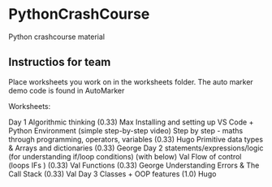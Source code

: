 # PythonCrashCourse
Python crashcourse material

## Instructios for team
Place worksheets you work on in the worksheets folder. The auto marker demo code is found in AutoMarker

Worksheets:

Day 1
Algorithmic thinking (0.33) Max
Installing and setting up VS Code + Python Environment (simple step-by-step video)
Step by step - maths through programming, operators, variables (0.33) Hugo
Primitive data types & Arrays and dictionaries (0.33) George
Day 2
statements/expressions/logic (for understanding if/loop conditions) (with below) Val
Flow of control (loops IFs ) (0.33) Val
Functions (0.33) George
Understanding Errors & The Call Stack (0.33) Val
Day 3
Classes + OOP features (1.0) Hugo
